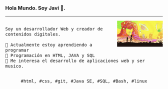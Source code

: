 ### Hola Mundo. Soy Javi 👋.
---
<p>
  <img src="./Javi.gif" align="right" width="29%"/>
  <samp>
    <br>Soy un desarrollador Web y creador de contenidos digitales.
    <br>
    <br>🔹 Actualmente estoy aprendiendo a programar
    <br>🔹 Programación en HTML, JAVA y SQL
    <br>🔹 Me interesa el desarrollo de aplicaciones web y ser musico.
    </samp>
   <br>
  <br>
  <p align="center">
    <samp>
      #html, #css, #git, #Java SE, #SQL, #Bash, #linux
     </samp>
    <br>
  </p>
  
</p>
